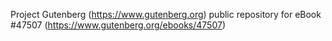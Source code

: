 Project Gutenberg (https://www.gutenberg.org) public repository for eBook #47507 (https://www.gutenberg.org/ebooks/47507)
